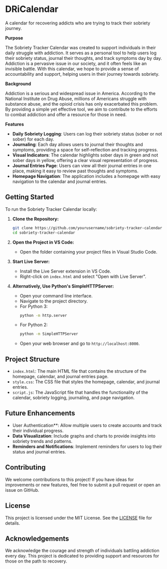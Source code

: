 # DRiCalendar
A calendar for recovering addicts who are trying to track their sobriety journey. 

**Purpose**

The Sobriety Tracker Calendar was created to support individuals in their daily struggle with addiction. It serves as a personal tool to help users log their sobriety status, journal their thoughts, and track symptoms day by day. Addiction is a pervasive issue in our society, and it often feels like an invisible battle. With this calendar, we hope to provide a sense of accountability and support, helping users in their journey towards sobriety.

**Background**

Addiction is a serious and widespread issue in America. According to the National Institute on Drug Abuse, millions of Americans struggle with substance abuse, and the opioid crisis has only exacerbated this problem. By providing a simple yet effective tool, we aim to contribute to the efforts to combat addiction and offer a resource for those in need.

**Features**

- **Daily Sobriety Logging**: Users can log their sobriety status (sober or not sober) for each day.
- **Journaling**: Each day allows users to journal their thoughts and symptoms, providing a space for self-reflection and tracking progress.
- **Visual Indicators**: The calendar highlights sober days in green and not sober days in yellow, offering a clear visual representation of progress.
- **Journal Entries Page**: Users can view all their journal entries in one place, making it easy to review past thoughts and symptoms.
- **Homepage Navigation**: The application includes a homepage with easy navigation to the calendar and journal entries.

## Getting Started

To run the Sobriety Tracker Calendar locally:

1. **Clone the Repository:**
   ```sh
   git clone https://github.com/yourusername/sobriety-tracker-calendar.git
   cd sobriety-tracker-calendar
   ```

2. **Open the Project in VS Code:**
   - Open the folder containing your project files in Visual Studio Code.

3. **Start Live Server:**
   - Install the Live Server extension in VS Code.
   - Right-click on `index.html` and select "Open with Live Server".

4. **Alternatively, Use Python's SimpleHTTPServer:**
   - Open your command line interface.
   - Navigate to the project directory.
   - For Python 3:
     ```sh
     python -m http.server
     ```
   - For Python 2:
     ```sh
     python -m SimpleHTTPServer
     ```
   - Open your web browser and go to `http://localhost:8000`.

## Project Structure

- `index.html`: The main HTML file that contains the structure of the homepage, calendar, and journal entries page.
- `style.css`: The CSS file that styles the homepage, calendar, and journal entries.
- `script.js`: The JavaScript file that handles the functionality of the calendar, sobriety logging, journaling, and page navigation.

## Future Enhancements

- User Authentication**: Allow multiple users to create accounts and track their individual progress.
- **Data Visualization**: Include graphs and charts to provide insights into sobriety trends and patterns.
- **Reminders and Notifications**: Implement reminders for users to log their status and journal entries.

## Contributing

We welcome contributions to this project! If you have ideas for improvements or new features, feel free to submit a pull request or open an issue on GitHub.

## License

This project is licensed under the MIT License. See the [LICENSE](LICENSE) file for details.

## Acknowledgements

We acknowledge the courage and strength of individuals battling addiction every day. This project is dedicated to providing support and resources for those on the path to recovery.
